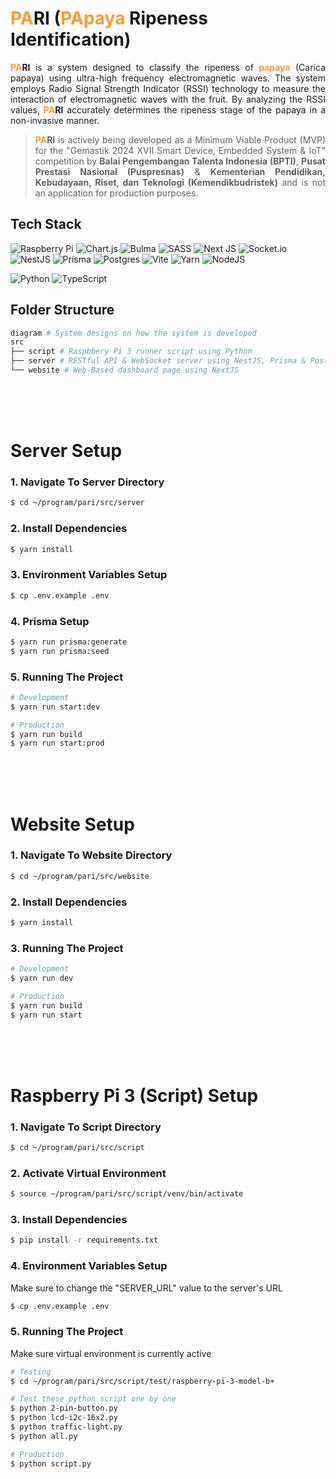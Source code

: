 # <span style="color: FF9933">PA</span>RI (<span style="color: FF9933">PApaya</span> Ripeness Identification)

<p style="text-align: justify">
    <b><span style="color: FF9933">PA</span>RI</b> is a system designed to classify the ripeness of <b><span style="color: FF9933">papaya</span></b> (Carica papaya) using ultra-high frequency electromagnetic waves. The system employs Radio Signal Strength Indicator (RSSI) technology to measure the interaction of electromagnetic waves with the fruit. By analyzing the RSSI values, <b><span style="color: FF9933">PA</span>RI</b> accurately determines the ripeness stage of the papaya in a non-invasive manner.
</p>

> <p style="text-align: justify"><b><span style="color: FF9933">PA</span>RI</b> is actively being developed as a Minimum Viable Product (MVP) for the "Gemastik 2024 XVII Smart Device, Embedded System & IoT" competition by <b>Balai Pengembangan Talenta Indonesia (BPTI)</b>, <b>Pusat Prestasi Nasional (Puspresnas)</b> & <b>Kementerian Pendidikan, Kebudayaan, Riset, dan Teknologi (Kemendikbudristek)</b> and is not an application for production purposes.

</p>

## Tech Stack

![Raspberry Pi](https://img.shields.io/badge/-RaspberryPi-C51A4A?style=for-the-badge&logo=Raspberry-Pi)
![Chart.js](https://img.shields.io/badge/chart.js-F5788D.svg?style=for-the-badge&logo=chart.js&logoColor=white)
![Bulma](https://img.shields.io/badge/bulma-00D0B1?style=for-the-badge&logo=bulma&logoColor=white)
![SASS](https://img.shields.io/badge/SASS-hotpink.svg?style=for-the-badge&logo=SASS&logoColor=white)
![Next JS](https://img.shields.io/badge/Next-black?style=for-the-badge&logo=next.js&logoColor=white)
![Socket.io](https://img.shields.io/badge/Socket.io-black?style=for-the-badge&logo=socket.io&badgeColor=010101)
![NestJS](https://img.shields.io/badge/nestjs-%23E0234E.svg?style=for-the-badge&logo=nestjs&logoColor=white)
![Prisma](https://img.shields.io/badge/Prisma-3982CE?style=for-the-badge&logo=Prisma&logoColor=white)
![Postgres](https://img.shields.io/badge/postgres-%23316192.svg?style=for-the-badge&logo=postgresql&logoColor=white)
![Vite](https://img.shields.io/badge/vite-%23646CFF.svg?style=for-the-badge&logo=vite&logoColor=white)
![Yarn](https://img.shields.io/badge/yarn-%232C8EBB.svg?style=for-the-badge&logo=yarn&logoColor=white)
![NodeJS](https://img.shields.io/badge/node.js-6DA55F?style=for-the-badge&logo=node.js&logoColor=white)

![Python](https://img.shields.io/badge/python-3670A0?style=for-the-badge&logo=python&logoColor=ffdd54)
![TypeScript](https://img.shields.io/badge/typescript-%23007ACC.svg?style=for-the-badge&logo=typescript&logoColor=white)

## Folder Structure

```bash
diagram # System designs on how the system is developed
src
├── script # Raspbbery Pi 3 runner script using Python
├── server # RESTful API & WebSocket server using NestJS, Prisma & PostgreSQL
└── website # Web-Based dashboard page using NextJS
```

<br>
<br>
<br>

# Server Setup

### 1. Navigate To Server Directory

```bash
$ cd ~/program/pari/src/server
```

### 2. Install Dependencies

```bash
$ yarn install
```

### 3. Environment Variables Setup

```bash
$ cp .env.example .env
```

### 4. Prisma Setup

```bash
$ yarn run prisma:generate
$ yarn run prisma:seed
```

### 5. Running The Project

```bash
# Development
$ yarn run start:dev
```

```bash
# Production
$ yarn run build
$ yarn run start:prod
```

<br>
<br>
<br>

# Website Setup

### 1. Navigate To Website Directory

```bash
$ cd ~/program/pari/src/website
```

### 2. Install Dependencies

```bash
$ yarn install
```

### 3. Running The Project

```bash
# Development
$ yarn run dev
```

```bash
# Production
$ yarn run build
$ yarn run start
```

<br>
<br>
<br>

# Raspberry Pi 3 (Script) Setup

### 1. Navigate To Script Directory

```bash
$ cd ~/program/pari/src/script
```

### 2. Activate Virtual Environment

```bash
$ source ~/program/pari/src/script/venv/bin/activate
```

### 3. Install Dependencies

```bash
$ pip install -r requirements.txt
```

### 4. Environment Variables Setup

Make sure to change the "SERVER_URL" value to the server's URL

```bash
$ cp .env.example .env
```

### 5. Running The Project

Make sure virtual environment is currently active

```bash
# Testing
$ cd ~/program/pari/src/script/test/raspberry-pi-3-model-b+

# Test these python script one by one
$ python 2-pin-button.py
$ python lcd-i2c-16x2.py
$ python traffic-light.py
$ python all.py
```

```bash
# Production
$ python script.py
```
